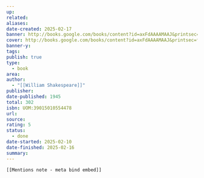 ```yaml
---
up: 
related: 
aliases: 
date-created: 2025-02-17
banner: http://books.google.com/books/content?id=axFdAAAAMAAJ&printsec=frontcover&img=1&zoom=1&source=gbs_api
cover: http://books.google.com/books/content?id=axFdAAAAMAAJ&printsec=frontcover&img=1&zoom=1&source=gbs_api
banner-y: 
tags: 
publish: true
type:
  - book
area: 
author:
  - "[[William Shakespeare]]"
publisher: 
date-published: 1945
total: 302
isbn: UOM:39015010554478
url: 
source: 
rating: 5
status:
  - done
date-started: 2025-02-10
date-finished: 2025-02-16
summary:
---
```


```meta-bind-embed
[[Mentions note - meta bind embed]]
```
